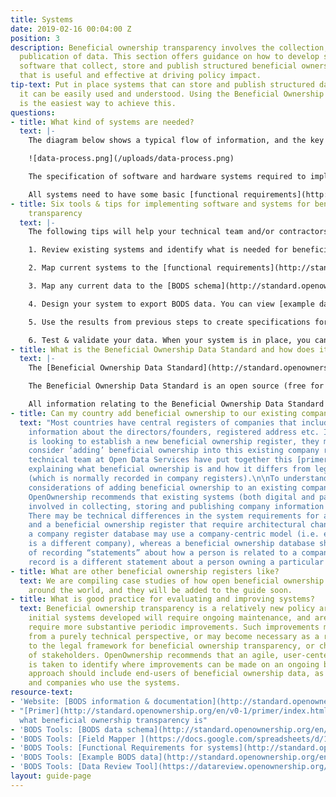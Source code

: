 ```yaml
---
title: Systems
date: 2019-02-16 00:04:00 Z
position: 3
description: Beneficial ownership transparency involves the collection, storage and
  publication of data. This section offers guidance on how to develop systems and
  software that collect, store and publish structured beneficial ownership information
  that is useful and effective at driving policy impact.
tip-text: Put in place systems that can store and publish structured data so that
  it can be easily used and understood. Using the Beneficial Ownership Data Standard
  is the easiest way to achieve this.
questions:
- title: What kind of systems are needed?
  text: |-
    The diagram below shows a typical flow of information, and the key components of a system to collect, store and publish beneficial ownership information. Establishing effective systems does require investment, but creates sustained economic and social benefits.

    ![data-process.png](/uploads/data-process.png)

    The specification of software and hardware systems required to implement beneficial ownership transparency will depend on the requirements in your legal framework, any relevant existing registers and how you want people to access and use the data. This diagram shows the typical components of a beneficial ownership transparency system.

    All systems need to have some basic [functional requirements](http://standard.openownership.org/en/v0-1/schema/guidance/functional-requirements.html) to enable them to publish structured beneficial ownership data that complies with the [Beneficial Ownership Data Standard](http://standard.openownership.org/).
- title: Six tools & tips for implementing software and systems for beneficial ownership
    transparency
  text: |-
    The following tips will help your technical team and/or contractors to design, build and test systems and software to implement beneficial ownership transparency. For each tip, we provide practical tools that OpenOwnership has developed and tested with countries participating in our Pilot Program. Whilst systems design and development may be led by the technical team responsible for building the beneficial ownership register, OpenOwnership recommends that it is done with close participation of policy staff and other stakeholders involved in implementing beneficial ownership transparency.

    1. Review existing systems and identify what is needed for beneficial ownership transparency. The diagram above illustrates the components of a typical beneficial ownership transparency system, and how they are connected.  You can use this to identify how your current systems relate to beneficial ownership, and what new or amended systems are required.

    2. Map current systems to the [functional requirements](http://standard.openownership.org/en/v0-1/schema/guidance/functional-requirements.html) for BODS. This will help you think through what changes are required to design a system for capturing beneficial ownership data.

    3. Map any current data to the [BODS schema](http://standard.openownership.org/en/v0-1/schema/index.html). If you currently collect some beneficial ownership data (which may or may not be public), map this to the fields in the BODS schema using our [Field Mapper](https://docs.google.com/spreadsheets/d/1Ps7CpO-bOQO3c0ytTqvnp8B2u2oxbk7-DchOgqpP_kQ/copy) (when opening this link, click ‘make a copy’ to open the file). The [Field Mapper](https://docs.google.com/spreadsheets/d/1Ps7CpO-bOQO3c0ytTqvnp8B2u2oxbk7-DchOgqpP_kQ/copy) flags where your data is different from the BODS schema, highlights fields that you are not currently collecting, and fields where additional measures such as in-line validation could be used to make the data more structured.

    4. Design your system to export BODS data. You can view [example data](http://standard.openownership.org/en/v0-1/examples/index.html) in JSON format to understand what is required: At this stage, draw up a clear technical specification for your systems before commencing your technical build or amending existing systems. Use the [example data](http://standard.openownership.org/en/v0-1/examples/index.html) to help you think through what beneficial ownership data might look like for different company types and what system specifications you will need in order to collect this information.

    5. Use the results from previous steps to create specifications for developing new or amended systems, and commission the necessary work.

    6. Test & validate your data. When your system is in place, you can test the data it outputs against the BODS schema using our [Data Review Tool](https://datareview.openownership.org/).
- title: What is the Beneficial Ownership Data Standard and how does it help?
  text: |-
    The [Beneficial Ownership Data Standard](http://standard.openownership.org/) (BODS) is a template for publishing structured data about beneficial ownership in a format (JSON) that can be read and understood by computer systems around the world. It makes it easier for users of beneficial ownership information, from government departments to civil society and businesses, to utilise the information published in your register and link it with other datasets. This is essential to drive policy impact.

    The Beneficial Ownership Data Standard is an open source (free for anyone to use) product that OpenOwnership is developing in partnership with Open Data Services Cooperative. If you are new to BODS, you can read Open Data Services’ [primer](http://standard.openownership.org/en/v0-1/primer/index.html) that introduces BODS. If you are a developer or data analyst, you can jump straight to the BODS [data schema](http://standard.openownership.org/en/v0-1/schema/index.html).

    All information relating to the Beneficial Ownership Data Standard is available at a dedicated website: standard.openownership.org. If you can’t find what you need, you can ask our technical team by contacting our [Helpdesk](mailto:support@openownership.org).
- title: Can my country add beneficial ownership to our existing company register?
  text: "Most countries have central registers of companies that include, for example,
    information about the directors/founders, registered address etc. If a country
    is looking to establish a new beneficial ownership register, they may therefore
    consider ‘adding’ beneficial ownership into this existing company register. Our
    technical team at Open Data Services have put together this [primer](http://standard.openownership.org/en/v0-1/primer/index.html)
    explaining what beneficial ownership is and how it differs from legal ownership
    (which is normally recorded in company registers).\n\nTo understand the technical
    considerations of adding beneficial ownership to an existing company register,
    OpenOwnership recommends that existing systems (both digital and paper) that are
    involved in collecting, storing and publishing company information should be mapped.
    There may be technical differences in the system requirements for a company register
    and a beneficial ownership register that require architectural changes. For example,
    a company register database may use a company-centric model (i.e. each record
    is a different company), whereas a beneficial ownership database should be capable
    of recording “statements” about how a person is related to a company (i.e. each
    record is a different statement about a person owning a particular company). \n"
- title: What are other beneficial ownership registers like?
  text: We are compiling case studies of how open beneficial ownership registers operate
    around the world, and they will be added to the guide soon.
- title: What is good practice for evaluating and improving systems?
  text: Beneficial ownership transparency is a relatively new policy area, and the
    initial systems developed will require ongoing maintenance, and are likely to
    require more substantive periodic improvements. Such improvements may be required
    from a purely technical perspective, or may become necessary as a result of changes
    to the legal framework for beneficial ownership transparency, or changing needs
    of stakeholders. OpenOwnership recommends that an agile, user-centered approach
    is taken to identify where improvements can be made on an ongoing basis. This
    approach should include end-users of beneficial ownership data, as well as staff
    and companies who use the systems.
resource-text:
- 'Website: [BODS information & documentation](http://standard.openownership.org/)'
- "[Primer](http://standard.openownership.org/en/v0-1/primer/index.html) outlining
  what beneficial ownership transparency is"
- 'BODS Tools: [BODS data schema](http://standard.openownership.org/en/v0-1/schema/index.html)'
- 'BODS Tools: [Field Mapper ](https://docs.google.com/spreadsheets/d/1Ps7CpO-bOQO3c0ytTqvnp8B2u2oxbk7-DchOgqpP_kQ/copy)'
- 'BODS Tools: [Functional Requirements for systems](http://standard.openownership.org/en/v0-1/schema/guidance/functional-requirements.html)'
- 'BODS Tools: [Example BODS data](http://standard.openownership.org/en/v0-1/examples/index.html)'
- 'BODS Tools: [Data Review Tool](https://datareview.openownership.org/)'
layout: guide-page
---
```


